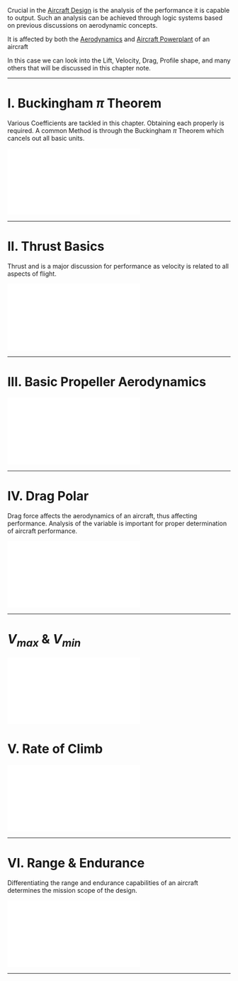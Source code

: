 Crucial in the [Aircraft Design](Aircraft%20Design.md) is the analysis of the performance it is capable to output. Such an analysis can be achieved through logic systems based on previous discussions on aerodynamic concepts.

It is affected by both the [Aerodynamics](./Aerodynamics.md) and [Aircraft Powerplant](./Aircraft%20Powerplant.md) of an aircraft

In this case we can look into the Lift, Velocity, Drag, Profile shape, and many others that will be discussed in this chapter note.

--- 
# I. Buckingham $\pi$ Theorem
Various Coefficients are tackled in this chapter. Obtaining each properly is required. A common Method is through the Buckingham $\pi$ Theorem which cancels out all basic units.

![Buckingham pi Theorem](./Buckingham%20pi%20Theorem.md) 

---
# II. Thrust Basics
Thrust and is a major discussion for performance as velocity is related to all aspects of flight.

![Thrust](./Thrust.md)

---
# III. Basic Propeller Aerodynamics
![Propellers](./Propellers.md)

---
# IV. Drag Polar
Drag force affects the aerodynamics of an aircraft, thus affecting performance. Analysis of the variable is important for proper determination of aircraft performance.

![Drag Polar](./Drag%20Polar.md)

---
# $V_{max}$ & $V_{min}$ 
![Min and Max Velocity of Aircraft Performance](./Min%20and%20Max%20Velocity%20of%20Aircraft%20Performance.md) 

# V. Rate of Climb
![Rate and Time of Climb](./Rate%20and%20Time%20of%20Climb.md)

--- 
# VI. Range & Endurance
Differentiating the range and endurance capabilities of an aircraft determines the mission scope of the design.

![Range and Endurance](./Range%20and%20Endurance.md)

--- 



